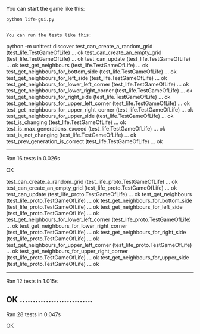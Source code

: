 
You can start the game like this:

```
python life-gui.py

------------------
You can run the tests like this:

```
python -m unittest discover
test_can_create_a_random_grid (test_life.TestGameOfLife) ... ok
test_can_create_an_empty_grid (test_life.TestGameOfLife) ... ok
test_can_update (test_life.TestGameOfLife) ... ok
test_get_neighbours (test_life.TestGameOfLife) ... ok
test_get_neighbours_for_bottom_side (test_life.TestGameOfLife) ... ok
test_get_neighbours_for_left_side (test_life.TestGameOfLife) ... ok
test_get_neighbours_for_lower_left_corner (test_life.TestGameOfLife) ... ok
test_get_neighbours_for_lower_right_corner (test_life.TestGameOfLife) ... ok
test_get_neighbours_for_right_side (test_life.TestGameOfLife) ... ok
test_get_neighbours_for_upper_left_corner (test_life.TestGameOfLife) ... ok
test_get_neighbours_for_upper_right_corner (test_life.TestGameOfLife) ... ok
test_get_neighbours_for_upper_side (test_life.TestGameOfLife) ... ok
test_is_changing (test_life.TestGameOfLife) ... ok
test_is_max_generations_exceed (test_life.TestGameOfLife) ... ok
test_is_not_changing (test_life.TestGameOfLife) ... ok
test_prev_generation_is_correct (test_life.TestGameOfLife) ... ok

----------------------------------------------------------------------
Ran 16 tests in 0.026s

OK

test_can_create_a_random_grid (test_life_proto.TestGameOfLife) ... ok
test_can_create_an_empty_grid (test_life_proto.TestGameOfLife) ... ok
test_can_update (test_life_proto.TestGameOfLife) ... ok
test_get_neighbours (test_life_proto.TestGameOfLife) ... ok
test_get_neighbours_for_bottom_side (test_life_proto.TestGameOfLife) ... ok
test_get_neighbours_for_left_side (test_life_proto.TestGameOfLife) ... ok
test_get_neighbours_for_lower_left_corner (test_life_proto.TestGameOfLife) ... ok
test_get_neighbours_for_lower_right_corner (test_life_proto.TestGameOfLife) ... ok
test_get_neighbours_for_right_side (test_life_proto.TestGameOfLife) ... ok
test_get_neighbours_for_upper_left_corner (test_life_proto.TestGameOfLife) ... ok
test_get_neighbours_for_upper_right_corner (test_life_proto.TestGameOfLife) ... ok
test_get_neighbours_for_upper_side (test_life_proto.TestGameOfLife) ... ok

----------------------------------------------------------------------
Ran 12 tests in 1.015s

OK
............................
----------------------------------------------------------------------
Ran 28 tests in 0.047s

OK
```


